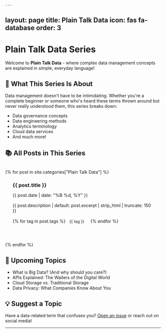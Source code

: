    ---
layout: page
title: Plain Talk Data
icon: fas fa-database
order: 3
---

# Plain Talk Data Series

Welcome to **Plain Talk Data** - where complex data management concepts are explained in simple, everyday language!

## 🎯 What This Series Is About

Data management doesn't have to be intimidating. Whether you're a complete beginner or someone who's heard these terms thrown around but never really understood them, this series breaks down:

- Data governance concepts
- Data engineering methods  
- Analytics terminology
- Cloud data services
- And much more!

## 📚 All Posts in This Series

<div class="post-list">
{% for post in site.categories["Plain Talk Data"] %}
  <div class="post-preview">
    <h3><a href="{{ post.url }}">{{ post.title }}</a></h3>
    <p class="post-meta">{{ post.date | date: "%B %d, %Y" }}</p>
    <p>{{ post.description | default: post.excerpt | strip_html | truncate: 150 }}</p>
    <div class="post-tags">
      {% for tag in post.tags %}
        <span class="tag">{{ tag }}</span>
      {% endfor %}
    </div>
  </div>
{% endfor %}
</div>

## 🚀 Upcoming Topics

- What is Big Data? (And why should you care?)
- APIs Explained: The Waiters of the Digital World
- Cloud Storage vs. Traditional Storage
- Data Privacy: What Companies Know About You

## 💡 Suggest a Topic

Have a data-related term that confuses you? [Open an issue](https://github.com/litedatum/litedatum-blog/issues) or reach out on social media!

---

<style>
.post-list {
  margin-top: 2rem;
}

.post-preview {
  border: 1px solid var(--border-color);
  border-radius: 8px;
  padding: 1.5rem;
  margin-bottom: 1.5rem;
  background: var(--card-bg);
}

.post-preview h3 {
  margin-top: 0;
  margin-bottom: 0.5rem;
}

.post-preview h3 a {
  text-decoration: none;
  color: var(--heading-color);
}

.post-preview h3 a:hover {
  color: var(--link-color);
}

.post-meta {
  color: var(--text-muted-color);
  font-size: 0.9rem;
  margin-bottom: 1rem;
}

.post-tags {
  margin-top: 1rem;
}

.tag {
  display: inline-block;
  background: var(--tag-bg);
  color: var(--tag-color);
  padding: 0.2rem 0.5rem;
  border-radius: 4px;
  font-size: 0.8rem;
  margin-right: 0.5rem;
  margin-bottom: 0.5rem;
}
</style> 